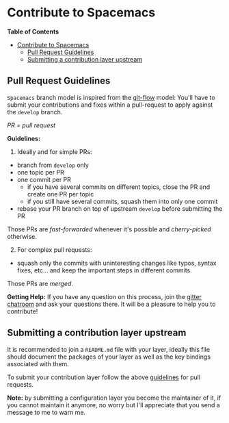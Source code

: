 # Contribute to Spacemacs

<!-- markdown-toc start - Don't edit this section. Run M-x markdown-toc/generate-toc again -->
**Table of Contents**

- [Contribute to Spacemacs](#contribute-to-spacemacs)
    - [Pull Request Guidelines](#pull-request-guidelines)
    - [Submitting a contribution layer upstream](#submitting-a-contribution-layer-upstream)

<!-- markdown-toc end -->

## Pull Request Guidelines

`Spacemacs` branch model is inspired from the [git-flow][] model: You'll have
to submit your contributions and fixes within a pull-request to apply against
the `develop` branch.

_PR = pull request_

**Guidelines:**

1) Ideally and for simple PRs:

- branch from `develop` only
- one topic per PR
- one commit per PR
  - if you have several commits on different topics, close the PR and create
  one PR per topic
  - if you still have several commits, squash them into only one commit
- rebase your PR branch on top of upstream `develop` before submitting the PR

Those PRs are _fast-forwarded_ whenever it's possible and _cherry-picked_
otherwise.

2) For complex pull requests:

- squash only the commits with uninteresting changes like typos, syntax fixes,
etc... and keep the important steps in different commits.

Those PRs are _merged_.
    
**Getting Help:**
If you have any question on this process, join the [gitter chatroom][gitter]
and ask your questions there. It will be a pleasure to help you to contribute!

## Submitting a contribution layer upstream

It is recommended to join a `README.md` file with your layer, ideally this file
should document the packages of your layer as well as the key bindings
associated with them. 

To submit your contribution layer follow the above
[guidelines](#pull-request-guidelines) for pull requests.

**Note:** by submitting a configuration layer you become the maintainer of it,
if you cannot maintain it anymore, no worry but I'll appreciate that you send
a message to me to warn me.

[git-flow]: http://nvie.com/posts/a-successful-git-branching-model/
[gitter]: https://gitter.im/syl20bnr/spacemacs
